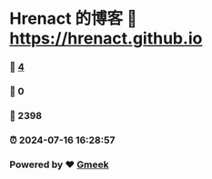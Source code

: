 # Hrenact 的博客 :link: https://hrenact.github.io 
### :page_facing_up: [4](https://hrenact.github.io/tag.html) 
### :speech_balloon: 0 
### :hibiscus: 2398 
### :alarm_clock: 2024-07-16 16:28:57 
### Powered by :heart: [Gmeek](https://github.com/Meekdai/Gmeek)
